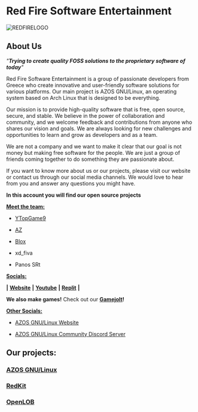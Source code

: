 # Red Fire Software Entertainment

![REDFIRELOGO](https://github.com/RedFireSoftwareEntertainment/.github/assets/155894291/148d169c-90b4-4c22-9ce0-0cc9ef92c534)

## About Us

*"****Trying to create quality FOSS solutions to the proprietary software of today****"*

Red Fire Software Entertainment is a group of passionate developers from Greece who create innovative and user-friendly software solutions for various platforms. Our main project is AZOS GNU/Linux, an operating system based on Arch Linux that is designed to be everything.

Our mission is to provide high-quality software that is free, open source, secure, and stable. We believe in the power of collaboration and community, and we welcome feedback and contributions from anyone who shares our vision and goals. We are always looking for new challenges and opportunities to learn and grow as developers and as a team.

We are not a company and we want to make it clear that our goal is not money but making free software for the people. We are just a group of friends coming together to do something they are passionate about.

If you want to know more about us or our projects, please visit our website or contact us through our social media channels. We would love to hear from you and answer any questions you might have.

**In this account you will find our open source projects**

<ins>**Meet the team:**<ins>

- [YTopGame9](https://www.youtube.com/@ytopgame9112)

- [AZ](https://www.youtube.com/channel/UC35ozeVrOEqyONqPgaPpHfA)

- [Blox](https://www.youtube.com/@bloktasticfantastic/featured)

- xd_fiva

- Panos SRt

<ins>**Socials:**<ins>

**|** [**Website**](https://redfirese.wordpress.com/) **|** [**Youtube**](https://www.youtube.com/@redfiresoftwareentertainme1324) **|** [**Replit**](https://replit.com/@RedFireSoftwareEntertainment) **|**

**We also make games!** Check out our [**Gamejolt**](https://gamejolt.com/@RedFireSoftwareEntertainment)**!**

<ins>**Other Socials:**<ins>

- [AZOS GNU/Linux Website](https://sites.google.com/view/azosofficialsite/home)

- [AZOS GNU/Linux Community Discord Server](https://sites.google.com/view/azosofficialsite/home](https://discord.gg/sAEARzJTvm)https://discord.gg/sAEARzJTvm)

## Our projects:

### [AZOS GNU/Linux](https://github.com/RedFireSoftwareEntertainment/AZOS-GNU-Linux)

### [RedKit](https://github.com/RedFireSoftwareEntertainment/RedKit)

### [OpenLOB](https://github.com/RedFireSoftwareEntertainment/OpenLOB)

